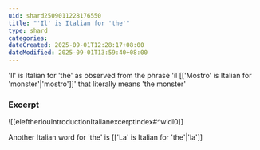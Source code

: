 ```yaml
---
uid: shard2509011228176550
title: "'Il' is Italian for 'the'"
type: shard
categories:
dateCreated: 2025-09-01T12:28:17+08:00
dateModified: 2025-09-01T13:59:40+08:00
---
```

'Il' is Italian for 'the' as observed from the phrase 'il [['Mostro' is Italian for 'monster'|'mostro']]' that literally means 'the monster'

### Excerpt
![[eleftheriouIntroductionItalianexcerptindex#^widl0]]

Another Italian word for 'the' is [['La' is Italian for 'the'|'la']]